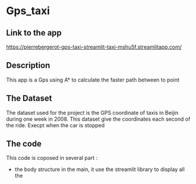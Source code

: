 # Gps_taxi

## Link to the app

https://pierrebergerot-gps-taxi-streamlit-taxi-mshu5f.streamlitapp.com/

## Description

This app is a Gps using A* to calculate the faster path between to point

## The Dataset

The dataset used for the project is the GPS coordinate of taxis in Beijin during one week in 2008.
This dataset give the coordinates each second of the ride. Execpt when the car is stopped

## The code

This code is coposed in several part :
  
  - the body structure in the main, it use the streamlit library to display all the 
